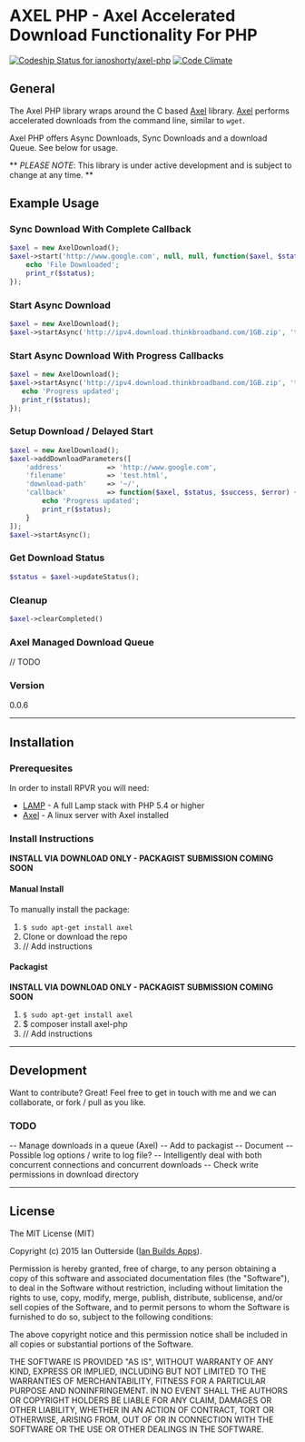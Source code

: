 # AXEL PHP - Axel Accelerated Download Functionality For PHP

[![Codeship Status for ianoshorty/axel-php](https://codeship.com/projects/a0f58ef0-e7b1-0132-651b-4e340869c11f/status?branch=master)](https://codeship.com/projects/82613)
[![Code Climate](https://codeclimate.com/github/ianoshorty/axel-php/badges/gpa.svg)](https://codeclimate.com/github/ianoshorty/axel-php)

## General

The Axel PHP library wraps around the C based [Axel] library. [Axel] performs accelerated downloads from the command line, similar to `wget`.

Axel PHP offers Async Downloads, Sync Downloads and a download Queue. See below for usage.

** _PLEASE NOTE_: This library is under active development and is subject to change at any time. **

## Example Usage

### Sync Download With Complete Callback

```php
$axel = new AxelDownload();
$axel->start('http://www.google.com', null, null, function($axel, $status, $success, $error) {
    echo 'File Downloaded';
    print_r($status);
});
```

### Start Async Download

```php
$axel = new AxelDownload();
$axel->startAsync('http://ipv4.download.thinkbroadband.com/1GB.zip', 'test.zip', '~/');
```

### Start Async Download With Progress Callbacks

```php
$axel = new AxelDownload();
$axel->startAsync('http://ipv4.download.thinkbroadband.com/1GB.zip', 'test.zip', '~/', function($axel, $status, $success, $error) {
   echo 'Progress updated';
   print_r($status);
});
```

### Setup Download / Delayed Start

```php
$axel = new AxelDownload();
$axel->addDownloadParameters([
    'address'           => 'http://www.google.com',
    'filename'          => 'test.html',
    'download-path'     => '~/',
    'callback'          => function($axel, $status, $success, $error) {
        echo 'Progress updated';
        print_r($status);
    }
]);
$axel->startAsync();
```

### Get Download Status

```php
$status = $axel->updateStatus();
```

### Cleanup

```php
$axel->clearCompleted()
```

### Axel Managed Download Queue
// TODO

### Version
0.0.6

---

## Installation

### Prerequesites

In order to install RPVR you will need:

 - [LAMP] - A full Lamp stack with PHP 5.4 or higher
 - [Axel] - A linux server with Axel installed

### Install Instructions

**INSTALL VIA DOWNLOAD ONLY - PACKAGIST SUBMISSION COMING SOON**

#### Manual Install
To manually install the package:

  1. `$ sudo apt-get install axel`
  2. Clone or download the repo
  3. // Add instructions

#### Packagist
**INSTALL VIA DOWNLOAD ONLY - PACKAGIST SUBMISSION COMING SOON**

  1. `$ sudo apt-get install axel`
  2. $ composer install axel-php
  3. // Add instructions

---
## Development

Want to contribute? Great! Feel free to get in touch with me and we can collaborate, or fork / pull as you like.

### TODO

-- Manage downloads in a queue (Axel)
-- Add to packagist
-- Document
-- Possible log options / write to log file?
-- Intelligently deal with both concurrent connections and concurrent downloads
-- Check write permissions in download directory

---
## License
The MIT License (MIT)

Copyright (c) 2015 Ian Outterside ([Ian Builds Apps]).

Permission is hereby granted, free of charge, to any person obtaining a copy
of this software and associated documentation files (the "Software"), to deal
in the Software without restriction, including without limitation the rights
to use, copy, modify, merge, publish, distribute, sublicense, and/or sell
copies of the Software, and to permit persons to whom the Software is
furnished to do so, subject to the following conditions:

The above copyright notice and this permission notice shall be included in
all copies or substantial portions of the Software.

THE SOFTWARE IS PROVIDED "AS IS", WITHOUT WARRANTY OF ANY KIND, EXPRESS OR
IMPLIED, INCLUDING BUT NOT LIMITED TO THE WARRANTIES OF MERCHANTABILITY,
FITNESS FOR A PARTICULAR PURPOSE AND NONINFRINGEMENT. IN NO EVENT SHALL THE
AUTHORS OR COPYRIGHT HOLDERS BE LIABLE FOR ANY CLAIM, DAMAGES OR OTHER
LIABILITY, WHETHER IN AN ACTION OF CONTRACT, TORT OR OTHERWISE, ARISING FROM,
OUT OF OR IN CONNECTION WITH THE SOFTWARE OR THE USE OR OTHER DEALINGS IN
THE SOFTWARE.

[LAMP]:http://laravel.com/docs/5.0/homestead
[Axel]:http://axel.alioth.debian.org
[Ian Builds Apps]:http://www.ianbuildsapps.com